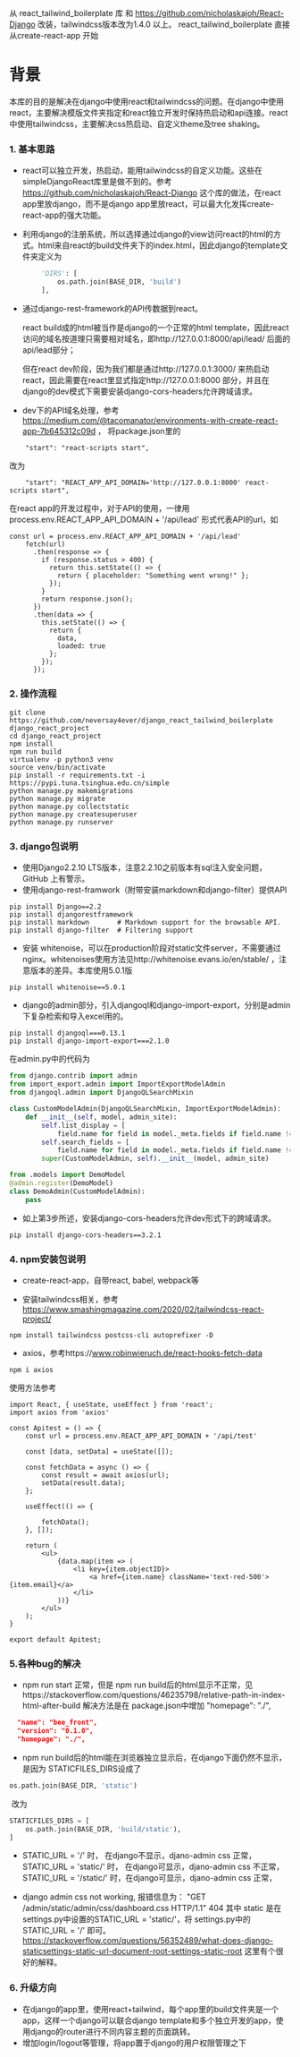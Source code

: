 从 react_tailwind_boilerplate 库 和 https://github.com/nicholaskajoh/React-Django   改装，tailwindcss版本改为1.4.0 以上。
react_tailwind_boilerplate 直接从create-react-app 开始

# 背景
本库的目的是解决在django中使用react和tailwindcss的问题。在django中使用react，主要解决模版文件夹指定和react独立开发时保持热启动和api连接。react中使用tailwindcss，主要解决css热启动、自定义theme及tree shaking。

### 1. 基本思路

-  react可以独立开发，热启动，能用tailwindcss的自定义功能。这些在simpleDjangoReact库里是做不到的。参考  https://github.com/nicholaskajoh/React-Django    这个库的做法，在react app里放django，而不是django app里放react，可以最大化发挥create-react-app的强大功能。

- 利用django的注册系统，所以选择通过django的view访问react的html的方式。html来自react的build文件夹下的index.html，因此django的template文件夹定义为

```python
        'DIRS': [
            os.path.join(BASE_DIR, 'build')
        ],
```
- 通过django-rest-framework的API传数据到react。

  react build成的html被当作是django的一个正常的html template，因此react访问的域名按道理只需要相对域名，即http://127.0.0.1:8000/api/lead/  后面的api/lead部分；

  但在react dev阶段，因为我们都是通过http://127.0.0.1:3000/   来热启动react，因此需要在react里显式指定http://127.0.0.1:8000   部分，并且在django的dev模式下需要安装django-cors-headers允许跨域请求。

- dev下的API域名处理，参考 https://medium.com/@tacomanator/environments-with-create-react-app-7b645312c09d ， 将package.json里的

```
    "start": "react-scripts start",
```
改为
```
    "start": "REACT_APP_API_DOMAIN='http://127.0.0.1:8000' react-scripts start",
```
在react app的开发过程中，对于API的使用，一律用 process.env.REACT_APP_API_DOMAIN + '/api/lead' 形式代表API的url，如
```
const url = process.env.REACT_APP_API_DOMAIN + '/api/lead'
    fetch(url)
      .then(response => {
        if (response.status > 400) {
          return this.setState(() => {
            return { placeholder: "Something went wrong!" };
          });
        }
        return response.json();
      })
      .then(data => {
        this.setState(() => {
          return {
            data,
            loaded: true
          };
        });
      });
```

### 2. 操作流程

```shell
git clone https://github.com/neversay4ever/django_react_tailwind_boilerplate django_react_project
cd django_react_project
npm install
npm run build
virtualenv -p python3 venv
source venv/bin/activate
pip install -r requirements.txt -i https://pypi.tuna.tsinghua.edu.cn/simple
python manage.py makemigrations
python manage.py migrate
python manage.py collectstatic
python manage.py createsuperuser
python manage.py runserver
```

### 3. django包说明

- 使用Django2.2.10 LTS版本，注意2.2.10之前版本有sql注入安全问题，GitHub 上有警示。
- 使用django-rest-framwork（附带安装markdown和django-filter）提供API

```shell
pip install Django==2.2
pip install djangorestframework
pip install markdown       # Markdown support for the browsable API.
pip install django-filter  # Filtering support
```

- 安装 whitenoise，可以在production阶段对static文件server，不需要通过nginx。whitenoises使用方法见http://whitenoise.evans.io/en/stable/  ，注意版本的差异。本库使用5.0.1版

```shell
pip install whitenoise==5.0.1
```

- django的admin部分，引入djangoql和django-import-export，分别是admin下复杂检索和导入excel用的。
```shell
pip install djangoql===0.13.1
pip install django-import-export===2.1.0
```
   在admin.py中的代码为

```python
from django.contrib import admin
from import_export.admin import ImportExportModelAdmin
from djangoql.admin import DjangoQLSearchMixin

class CustomModelAdmin(DjangoQLSearchMixin, ImportExportModelAdmin):
    def __init__(self, model, admin_site):
        self.list_display = [
            field.name for field in model._meta.fields if field.name != "id"]
        self.search_fields = [
            field.name for field in model._meta.fields if field.name != "id"]
        super(CustomModelAdmin, self).__init__(model, admin_site)

from .models import DemoModel
@admin.register(DemoModel)
class DemoAdmin(CustomModelAdmin):
    pass

```

- 如上第3步所述，安装django-cors-headers允许dev形式下的跨域请求。

```shell
pip install django-cors-headers==3.2.1
```

### 4. npm安装包说明

- create-react-app，自带react, babel, webpack等

- 安装tailwindcss相关，参考 <https://www.smashingmagazine.com/2020/02/tailwindcss-react-project/> 
```shell
npm install tailwindcss postcss-cli autoprefixer -D
```

- axios，参考https://www.robinwieruch.de/react-hooks-fetch-data

```shell
npm i axios
```
使用方法参考
```
import React, { useState, useEffect } from 'react';
import axios from 'axios'

const Apitest = () => {
    const url = process.env.REACT_APP_API_DOMAIN + '/api/test'

    const [data, setData] = useState([]);

    const fetchData = async () => {
        const result = await axios(url);
        setData(result.data);
    };

    useEffect(() => {

        fetchData();
    }, []);

    return (
        <ul>
            {data.map(item => (
                <li key={item.objectID}>
                    <a href={item.name} className='text-red-500'>{item.email}</a>
                </li>
            ))}
        </ul>
    );
}

export default Apitest;
```

### 5.各种bug的解决

- npm run start 正常，但是 npm run build后的html显示不正常，见https://stackoverflow.com/questions/46235798/relative-path-in-index-html-after-build 
  解决方法是在 package.json中增加 "homepage": "./",

```json
  "name": "bee_front",
  "version": "0.1.0",
  "homepage": "./",
```

- npm run build后的html能在浏览器独立显示后，在django下面仍然不显示，是因为 STATICFILES_DIRS设成了

```python
os.path.join(BASE_DIR, 'static')
```
​	改为
```python
STATICFILES_DIRS = [
    os.path.join(BASE_DIR, 'build/static'),
]
```

-  STATIC_URL = '/' 时， 在django不显示，djano-admin css 正常，
   STATIC_URL = 'static/' 时， 在django可显示，djano-admin css 不正常，
   STATIC_URL = '/static/' 时，在django可显示，djano-admin css 正常，


- django admin css not working,  报错信息为：
  "GET /admin/static/admin/css/dashboard.css HTTP/1.1" 404 
  其中 static 是在settings.py中设置的STATIC_URL = 'static/'，将 settings.py中的  STATIC_URL = '/'  即可。
  https://stackoverflow.com/questions/56352489/what-does-django-staticsettings-static-url-document-root-settings-static-root   这里有个很好的解释。

### 6. 升级方向

- 在django的app里，使用react+tailwind，每个app里的build文件夹是一个app，这样一个django可以联合django template和多个独立开发的app，使用django的router进行不同内容主题的页面跳转。
- 增加login/logout等管理，将app置于django的用户权限管理之下
